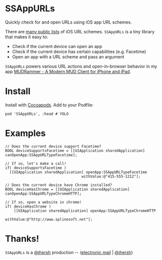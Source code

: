# SSAppURLs

Quickly check for and open URLs using iOS app URL schemes.

There are [many public lists](http://www.wiki.akosma.com/IPhone_URL_Schemes) of iOS URL schemes. `SSAppURLs` is a tiny library that makes it easy to:

* Check if the current device can open an app
* Check if the current device has certain capabilities (e.g. Facetime)
* Open an app with a URL scheme and pass an argument

`SSAppURLs` powers various URL actions and open-in-browser behavior in my app [MUDRammer - A Modern MUD Client for iPhone and iPad](https://itunes.apple.com/us/app/mudrammer-a-modern-mud-client/id597157072?mt=8).

# Install

Install with [Cocoapods](http://cocoapods.org/). Add to your Podfile:

```
pod 'SSAppURLs', :head # YOLO
```

# Examples

```objc
// Does the current device support Facetime?
BOOL deviceSupportsFacetime = [[UIApplication sharedApplication] canOpenApp:SSAppURLTypeFacetime];

// If so, let's make a call!
if( deviceSupportsFacetime )
  [[UIApplication sharedApplication] openApp:SSAppURLTypeFacetime 
                                   withValue:@"415-555-1212"];
  
// Does the current device have Chrome installed?
BOOL deviceHasChrome = [[UIApplication sharedApplication] canOpenApp:SSAppURLTypeChromeHTTP];

// If so, open a website in chrome!
if( deviceHasChrome )
	[[UIApplication sharedApplication] openApp:SSAppURLTypeChromeHTTP 
	                                 withValue:@"http://www.splinesoft.net"];
```

# Thanks!

`SSAppURLs` is a [@jhersh](https://github.com/jhersh) production -- ([electronic mail](mailto:jon@her.sh) | [@jhersh](https://twitter.com/jhersh))